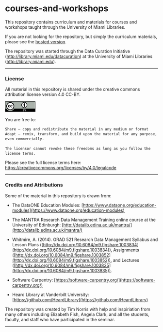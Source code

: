 # courses-and-workshops

This repository contains curriculum and materials for courses and workshops taught through the University of Miami Libraries.  

If you are not looking for the repository, but simply the curriculum materials, please see the [hosted version](https://umiamilibraries.github.io/courses-and-workshops/). 

The repository was started through the Data Curation Initiative (http://library.miami.edu/datacuration) at the University of Miami Libraries (http://library.miami.edu).

---

### License

All material in this repository is shared under the creative commons attribution license version 4.0 CC-BY. 

![CC-BY 4.0](/common/assets/images-for-data/cc-by4.png)

You are free to:

    Share — copy and redistribute the material in any medium or format
    Adapt — remix, transform, and build upon the material for any purpose, even commercially.

    The licensor cannot revoke these freedoms as long as you follow the license terms.

Please see the full license terms here: https://creativecommons.org/licenses/by/4.0/legalcode

---

### Credits and Attributions

Some of the material in this repository is drawn from:

-  The DataONE Education Modules: [https://www.dataone.org/education-modules](https://www.dataone.org/education-modules)

-  The MANTRA Research Data Management Training online course at the University of Edinburgh: [http://datalib.edina.ac.uk/mantra/](http://datalib.edina.ac.uk/mantra/)

-  Whitmire, A. (2014). GRAD 521 Research Data Management Syllabus and Lesson Plans ([http://dx.doi.org/10.6084/m9.figshare.1003834](http://dx.doi.org/10.6084/m9.figshare.1003834)), Assignments ([http://dx.doi.org/10.6084/m9.figshare.1003852](http://dx.doi.org/10.6084/m9.figshare.1003852)), and Lectures ([http://dx.doi.org/10.6084/m9.figshare.1003835](http://dx.doi.org/10.6084/m9.figshare.1003835)).

-  Software Carpentry: [https://software-carpentry.org/](https://software-carpentry.org/)

-  Heard Library at Vanderbilt University: [https://github.com/HeardLibrary](https://github.com/HeardLibrary)

The repository was created by Tim Norris with help and inspiriation from many others including Elizabeth Fish, Angela Clark, and all the students, faculty, and staff who have participated in the seminar.

---

